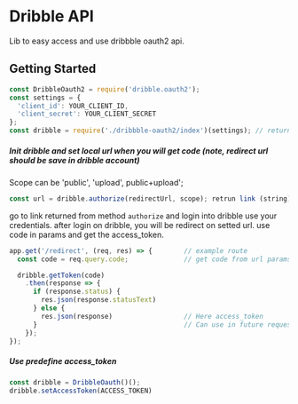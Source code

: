# Dribble API

Lib to easy access and use dribbble oauth2 api.

## Getting Started

``` js
const DribbleOauth2 = require('dribble.oauth2');
const settings = {
  'client_id': YOUR_CLIENT_ID,
  'client_secret': YOUR_CLIENT_SECRET
};
const dribble = require('./dribbble-oauth2/index')(settings); // return instance of dribble (singleton)
```
##### Init dribble and set local url when you will get code (note, redirect url should be save in dribble account)
Scope can be 'public', 'upload', public+upload';
```js
const url = dribble.authorize(redirectUrl, scope); retrun link (string)
```
go to link returned from method `authorize` and login into dribble use your credentials.
after login on dribble, you will be redirect on setted url.
use code in params and get the access_token.
```js
app.get('/redirect', (req, res) => {        // example route
  const code = req.query.code;              // get code from url params

  dribble.getToken(code)                    
    .then(response => {
      if (response.status) {                
        res.json(response.statusText)
      } else {
        res.json(response)                  // Here access_token
      }                                     // Can use in future requests 
    });
});
```

##### Use predefine access_token
``` js
const dribble = DribbleOauth()();
dribble.setAccessToken(ACCESS_TOKEN)
```